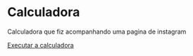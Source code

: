 # Calculadora
 Calculadora que fiz acompanhando uma pagina de instagram

<a href="">Executar a calculadora </a>